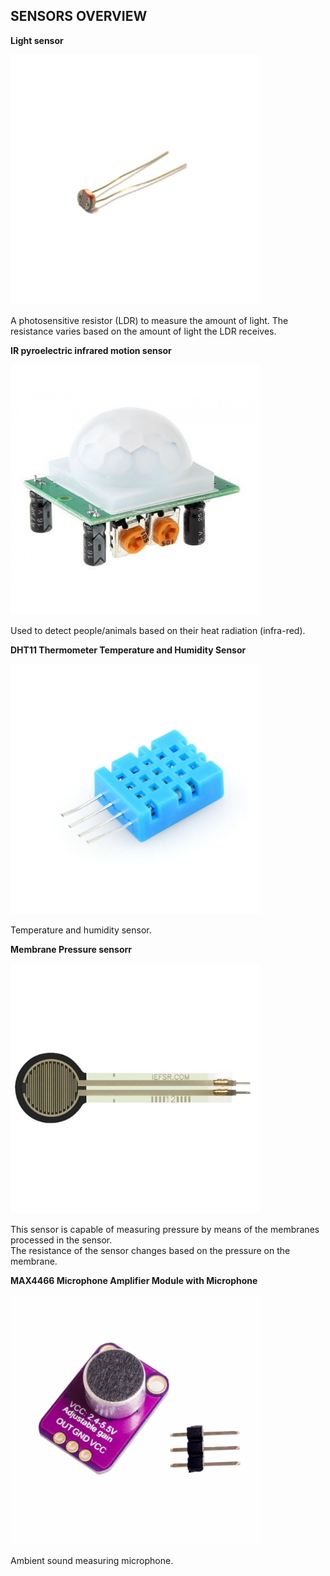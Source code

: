 ## SENSORS OVERVIEW





**Light sensor**

<img src="img/GL5537 LDR-1200x1200w.jpg" alt="GL5537 LDR-1200x1200w" style="width: 400px" />



A photosensitive resistor (LDR) to measure the amount of light. The resistance varies based on the amount of light the LDR receives.



**IR pyroelectric infrared motion sensor**

<img src="img/pir sensor 1-1200x1200w.jpg" alt="pir sensor 1-1200x1200w" style="width: 400px" />

Used to detect people/animals based on their heat radiation (infra-red).



**DHT11 Thermometer Temperature and Humidity Sensor**

<img src="https://github.com/Maximaaal/graduation/blob/main/sensor-experiments/img/DHT11%201-1200x1200.JPG?raw=true" alt="pir sensor 1-1200x1200w" style="width: 400px" />

Temperature and humidity sensor.



**Membrane Pressure sensorr**

<img src="img/Interlink Electronics FSR402 0.5 inch Diameter Force Sensing Resistor-1200x1200.jpg" alt="pir sensor 1-1200x1200w" style="width: 400px" />

This sensor is capable of measuring pressure by means of the membranes processed in the sensor.  
The resistance of the sensor changes based on the pressure on the membrane.



**MAX4466 Microphone Amplifier Module with Microphone**

<img src="img/MAX4466MICMOD_voorkant-1200x1200.png" alt="pir sensor 1-1200x1200w" style="width: 400px" />

Ambient sound measuring microphone.
